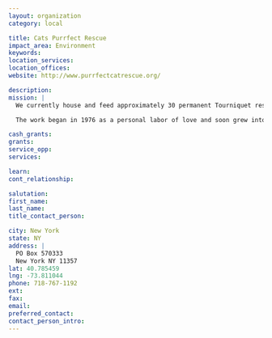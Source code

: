 ```yaml
---
layout: organization
category: local

title: Cats Purrfect Rescue
impact_area: Environment
keywords: 
location_services: 
location_offices: 
website: http://www.purrfectcatrescue.org/

description: 
mission: |
  We currently house and feed approximately 30 permanent Tourniquet residents, and provide care for 21 outside cat colonies consisting of more than 155 stray cats in the New York area.

  The work began in 1976 as a personal labor of love and soon grew into an effort so large, that to serve the need Tourniquet Inc., was formed in 2002 and registered as an official charity in the same year. At Tourniquet Inc, more than 90% of all contributions go directly to the care and feeding, spaying and medical needs of all of the animals rescued by Tourniquet Inc.

cash_grants: 
grants: 
service_opp: 
services: 

learn: 
cont_relationship: 

salutation: 
first_name: 
last_name: 
title_contact_person: 

city: New York
state: NY
address: |
  PO Box 570333  
  New York NY 11357
lat: 40.785459
lng: -73.811044
phone: 718-767-1192
ext: 
fax: 
email: 
preferred_contact: 
contact_person_intro: 
---
```

